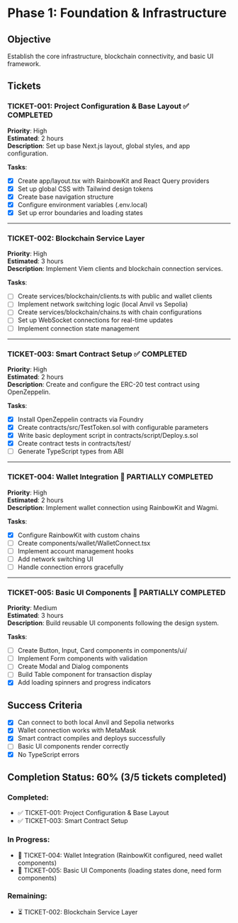# Phase 1: Foundation & Infrastructure

## Objective
Establish the core infrastructure, blockchain connectivity, and basic UI framework.

## Tickets

### TICKET-001: Project Configuration & Base Layout ✅ COMPLETED
**Priority**: High  
**Estimated**: 2 hours  
**Description**: Set up base Next.js layout, global styles, and app configuration.

**Tasks**:
- [x] Create app/layout.tsx with RainbowKit and React Query providers
- [x] Set up global CSS with Tailwind design tokens
- [x] Create base navigation structure
- [x] Configure environment variables (.env.local)
- [x] Set up error boundaries and loading states

---

### TICKET-002: Blockchain Service Layer
**Priority**: High  
**Estimated**: 3 hours  
**Description**: Implement Viem clients and blockchain connection services.

**Tasks**:
- [ ] Create services/blockchain/clients.ts with public and wallet clients
- [ ] Implement network switching logic (local Anvil vs Sepolia)
- [ ] Create services/blockchain/chains.ts with chain configurations
- [ ] Set up WebSocket connections for real-time updates
- [ ] Implement connection state management

---

### TICKET-003: Smart Contract Setup ✅ COMPLETED
**Priority**: High  
**Estimated**: 2 hours  
**Description**: Create and configure the ERC-20 test contract using OpenZeppelin.

**Tasks**:
- [x] Install OpenZeppelin contracts via Foundry
- [x] Create contracts/src/TestToken.sol with configurable parameters
- [x] Write basic deployment script in contracts/script/Deploy.s.sol
- [x] Create contract tests in contracts/test/
- [ ] Generate TypeScript types from ABI

---

### TICKET-004: Wallet Integration 🔄 PARTIALLY COMPLETED
**Priority**: High  
**Estimated**: 2 hours  
**Description**: Implement wallet connection using RainbowKit and Wagmi.

**Tasks**:
- [x] Configure RainbowKit with custom chains
- [ ] Create components/wallet/WalletConnect.tsx
- [ ] Implement account management hooks
- [ ] Add network switching UI
- [ ] Handle connection errors gracefully

---

### TICKET-005: Basic UI Components 🔄 PARTIALLY COMPLETED
**Priority**: Medium  
**Estimated**: 3 hours  
**Description**: Build reusable UI components following the design system.

**Tasks**:
- [ ] Create Button, Input, Card components in components/ui/
- [ ] Implement Form components with validation
- [ ] Create Modal and Dialog components
- [ ] Build Table component for transaction display
- [x] Add loading spinners and progress indicators

## Success Criteria
- [x] Can connect to both local Anvil and Sepolia networks
- [x] Wallet connection works with MetaMask
- [x] Smart contract compiles and deploys successfully
- [ ] Basic UI components render correctly
- [x] No TypeScript errors

## Completion Status: 60% (3/5 tickets completed)

### Completed:
- ✅ TICKET-001: Project Configuration & Base Layout
- ✅ TICKET-003: Smart Contract Setup

### In Progress:
- 🔄 TICKET-004: Wallet Integration (RainbowKit configured, need wallet components)
- 🔄 TICKET-005: Basic UI Components (loading states done, need form components)

### Remaining:
- ⏳ TICKET-002: Blockchain Service Layer